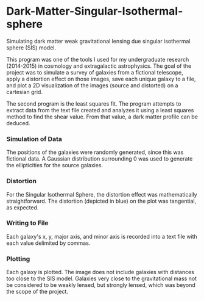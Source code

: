 # Dark-Matter-Singular-Isothermal-sphere
Simulating dark matter weak gravitational lensing due singular isothermal sphere (SIS) model.

This program was one of the tools I used for my undergraduate research (2014-2015) in cosmology and 
extragalactic astrophysics. The goal of the project was to simulate a survey of galaxies from a 
fictional telescope, apply a distortion effect on those images, save each unique galaxy to a file, 
and plot a 2D visualization of the images (source and distorted) on a cartesian grid. 

The second program is the least squares fit. The program attempts to extract data from the text file
created and analyzes it using a least squares method to find the shear value. From that value, a
dark matter profile can be deduced.

### Simulation of Data ###

The positions of the galaxies were randomly generated, since this was fictional data.
A Gaussian distribution surrounding 0 was used to generate the ellipticities for 
the source galaxies.

### Distortion ###

For the Singular Isothermal Sphere, the distortion effect was mathematically straightforward.
The distortion (depicted in blue) on the plot was tangential, as expected. 


### Writing to File ###

Each galaxy's x, y, major axis, and minor axis is recorded into a text file with each value
delimited by commas.

### Plotting ###

Each galaxy is plotted. The image does not include galaxies with distances too close to the SIS model.
Galaxies very close to the gravitational mass not be considered to be weakly lensed, but strongly lensed, 
which was beyond the scope of the project.

